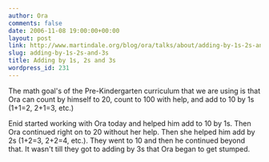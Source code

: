 ```yaml
---
author: Ora
comments: false
date: 2006-11-08 19:00:00+00:00
layout: post
link: http://www.martindale.org/blog/ora/talks/about/adding-by-1s-2s-and-3s
slug: adding-by-1s-2s-and-3s
title: Adding by 1s, 2s and 3s
wordpress_id: 231
---
```


The math goal's of the Pre-Kindergarten curriculum that we are using is that Ora can count by himself to 20, count to 100 with help, and add to 10 by 1s (1+1=2, 2+1=3, etc.)  
  
Enid started working with Ora today and helped him add to 10 by 1s. Then Ora continued right on to 20 without her help. Then she helped him add by 2s (1+2=3, 2+2=4, etc.). They went to 10 and then he continued beyond that. It wasn't till they got to adding by 3s that Ora began to get stumped.
